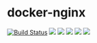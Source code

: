 # docker-nginx

[![Build Status](https://travis-ci.org/larvacent/docker-nginx.svg?branch=master)](https://travis-ci.org/larvacent/docker-nginx) 
![](https://img.shields.io/badge/Nginx-1.15.8-brightgreen.svg) 
![](https://img.shields.io/badge/Nginx-1.14.2-brightgreen.svg) 
![](https://img.shields.io/badge/Ubuntu-xenial-brightgreen.svg) 
![](https://img.shields.io/docker/stars/larvacent/nginx.svg) 
![](https://img.shields.io/docker/pulls/larvacent/nginx.svg)


